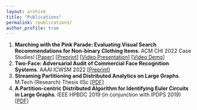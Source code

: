 ```yaml
---
layout: archive
title: "Publications"
permalink: /publications/
author_profile: true
---
```

1. **Marching with the Pink Parade: Evaluating Visual Search Recommendations for Non-binary Clothing Items**. ACM CHI 2022 Case Studies! [[Paper](https://dl.acm.org/doi/abs/10.1145/3491101.3503572)]    [[Preprint](https://arxiv.org/abs/2112.02384)]    [[Video Presentation](https://www.youtube.com/watch?v=1wQTqkoU6iE)]    [[Video Demo](https://drive.google.com/file/d/15U44__xXpnGRp3c65uH0_-TBcRwCWS3o/view)]    
2. **Two-Face: Adversarial Audit of Commercial Face Recognition Systems**. AAAI ICWSM 2022 [[Preprint](https://arxiv.org/abs/2111.09137)]    
3. **Streaming Partitioning and Distributed Analytics on Large Graphs**. M.Tech (Research) Thesis IISc [[PDF](https://drive.google.com/file/d/13dc-13gCk9GVGtDSd0LeyXSu6dHPV4q7/view)]    
4. **A Partition-centric Distributed Algorithm for Identifying Euler Circuits in Large Graphs**. IEEE HPBDC 2019 (in conjunction with IPDPS 2019) [[PDF](https://ieeexplore.ieee.org/document/8778292/)]
